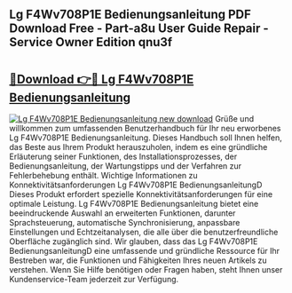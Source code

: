 ## Lg F4Wv708P1E Bedienungsanleitung PDF Download Free - Part-a8u User Guide Repair - Service Owner Edition qnu3f

# <h2><a href="http://df662uy.blite.top/?on=Lg+F4Wv708P1E+Bedienungsanleitung">🔗Download 👉🔴 Lg F4Wv708P1E Bedienungsanleitung</a></h2>

[![Lg F4Wv708P1E Bedienungsanleitung new download](https://i.imgur.com/lujVjoI.png)](http://df662uy.blite.top/?on=Lg+F4Wv708P1E+Bedienungsanleitung)
Grüße und willkommen zum umfassenden Benutzerhandbuch für Ihr neu erworbenes Lg F4Wv708P1E Bedienungsanleitung. Dieses Handbuch soll Ihnen helfen, das Beste aus Ihrem Produkt herauszuholen, indem es eine gründliche Erläuterung seiner Funktionen, des Installationsprozesses, der Bedienungsanleitung, der Wartungstipps und der Verfahren zur Fehlerbehebung enthält. Wichtige Informationen zu Konnektivitätsanforderungen Lg F4Wv708P1E BedienungsanleitungD Dieses Produkt erfordert spezielle Konnektivitätsanforderungen für eine optimale Leistung. Lg F4Wv708P1E Bedienungsanleitung bietet eine beeindruckende Auswahl an erweiterten Funktionen, darunter Sprachsteuerung, automatische Synchronisierung, anpassbare Einstellungen und Echtzeitanalysen, die alle über die benutzerfreundliche Oberfläche zugänglich sind. Wir glauben, dass das Lg F4Wv708P1E BedienungsanleitungD eine umfassende und gründliche Ressource für Ihr Bestreben war, die Funktionen und Fähigkeiten Ihres neuen Artikels zu verstehen. Wenn Sie Hilfe benötigen oder Fragen haben, steht Ihnen unser Kundenservice-Team jederzeit zur Verfügung.
